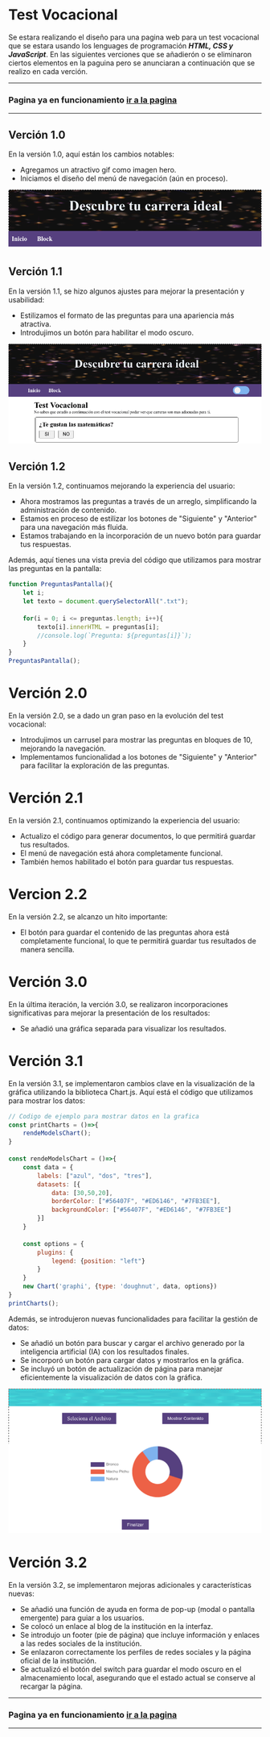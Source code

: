 # Test Vocacional
Se estara realizando el dise&#241;o para una pagina web para un test vocacional que se estara usando los lenguages de programaci&#243;n _**HTML, CSS y JavaScript**_. En las siguientes verciones que se a&#241;adier&#243;n o se eliminaron ciertos elementos en la paguina pero se anunciaran a continuaci&#243;n que se realizo en cada verci&#243;n.

---
### Pagina ya en funcionamiento [ir a la pagina](https://ninjadiaz007.github.io/Blog/ProyectoIA/index.html)
---

## Verción 1.0
En la versión 1.0, aquí están los cambios notables:
- Agregamos un atractivo gif como imagen hero.
- Iniciamos el diseño del menú de navegación (aún en proceso).

![](./img/hero.png)

## Verci&#243;n 1.1
En la versión 1.1, se hizo algunos ajustes para mejorar la presentación y usabilidad:

- Estilizamos el formato de las preguntas para una apariencia más atractiva.
- Introdujimos un botón para habilitar el modo oscuro.

![](./img/pantalla1.png)

## Verci&#243;n 1.2
En la versión 1.2, continuamos mejorando la experiencia del usuario:

- Ahora mostramos las preguntas a través de un arreglo, simplificando la administración de contenido.
- Estamos en proceso de estilizar los botones de "Siguiente" y "Anterior" para una navegación más fluida.
- Estamos trabajando en la incorporación de un nuevo botón para guardar tus respuestas.

Además, aquí tienes una vista previa del código que utilizamos para mostrar las preguntas en la pantalla:

```js
function PreguntasPantalla(){
    let i;
    let texto = document.querySelectorAll(".txt");
    
    for(i = 0; i <= preguntas.length; i++){
        texto[i].innerHTML = preguntas[i];
        //console.log(`Pregunta: ${preguntas[i]}`);
    }
}
PreguntasPantalla();
```

# Verci&#243;n 2.0
En la versión 2.0, se a dado un gran paso en la evolución del test vocacional:

- Introdujimos un carrusel para mostrar las preguntas en bloques de 10, mejorando la navegación. 
- Implementamos funcionalidad a los botones de "Siguiente" y "Anterior" para facilitar la exploración de las preguntas.

# Verci&#243;n 2.1
En la versión 2.1, continuamos optimizando la experiencia del usuario:

- Actualizo el código para generar documentos, lo que permitirá guardar tus resultados.
- El menú de navegación está ahora completamente funcional.
- También hemos habilitado el botón para guardar tus respuestas.

# Vercion 2.2
En la versión 2.2, se alcanzo un hito importante:

- El botón para guardar el contenido de las preguntas ahora está completamente funcional, lo que te permitirá guardar tus resultados de manera sencilla.

# Verci&#243;n 3.0
En la última iteración, la verci&#243;n 3.0, se realizaron incorporaciones significativas para mejorar la presentación de los resultados:
- Se añadió una gráfica separada para visualizar los resultados.

# Verci&#243;n 3.1
En la versión 3.1, se implementaron cambios clave en la visualización de la gráfica utilizando la biblioteca Chart.js. Aquí está el código que utilizamos para mostrar los datos:

```js
// Codigo de ejemplo para mostrar datos en la grafica
const printCharts = ()=>{
    rendeModelsChart();
}

const rendeModelsChart = ()=>{
    const data = {
        labels: ["azul", "dos", "tres"],
        datasets: [{
            data: [30,50,20],
            borderColor: ["#56407F", "#ED6146", "#7FB3EE"],
            backgroundColor: ["#56407F", "#ED6146", "#7FB3EE"]
        }] 
    }

    const options = {
    	plugins: {
    		legend: {position: "left"}
    	}
    }
    new Chart('graphi', {type: 'doughnut', data, options})
}
printCharts();
``` 
Además, se introdujeron nuevas funcionalidades para facilitar la gestión de datos:

- Se añadió un botón para buscar y cargar el archivo generado por la inteligencia artificial (IA) con los resultados finales.
- Se incorporó un botón para cargar datos y mostrarlos en la gráfica.
- Se incluyó un botón de actualización de página para manejar eficientemente la visualización de datos con la gráfica.

![](./img/grafica_con_chart.png)

# Verci&#243;n 3.2
En la versión 3.2, se implementaron mejoras adicionales y características nuevas:

- Se añadió una función de ayuda en forma de pop-up (modal o pantalla emergente) para guiar a los usuarios.
- Se colocó un enlace al blog de la institución en la interfaz.
- Se introdujo un footer (pie de página) que incluye información y enlaces a las redes sociales de la institución.
- Se enlazaron correctamente los perfiles de redes sociales y la página oficial de la institución.
- Se actualizó el botón del switch para guardar el modo oscuro en el almacenamiento local, asegurando que el estado actual se conserve al recargar la página.

---
### Pagina ya en funcionamiento [ir a la pagina](https://ninjadiaz007.github.io/Blog/ProyectoIA/index.html)
---
